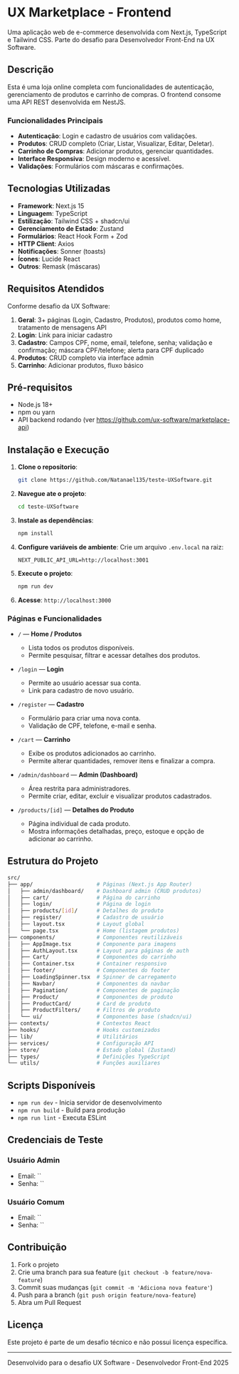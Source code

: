 # UX Marketplace - Frontend

Uma aplicação web de e-commerce desenvolvida com Next.js, TypeScript e Tailwind CSS. Parte do desafio para Desenvolvedor Front-End na UX Software.

## Descrição

Esta é uma loja online completa com funcionalidades de autenticação, gerenciamento de produtos e carrinho de compras. O frontend consome uma API REST desenvolvida em NestJS.

### Funcionalidades Principais

- **Autenticação**: Login e cadastro de usuários com validações.
- **Produtos**: CRUD completo (Criar, Listar, Visualizar, Editar, Deletar).
- **Carrinho de Compras**: Adicionar produtos, gerenciar quantidades.
- **Interface Responsiva**: Design moderno e acessível.
- **Validações**: Formulários com máscaras e confirmações.

## Tecnologias Utilizadas

- **Framework**: Next.js 15
- **Linguagem**: TypeScript
- **Estilização**: Tailwind CSS + shadcn/ui
- **Gerenciamento de Estado**: Zustand
- **Formulários**: React Hook Form + Zod
- **HTTP Client**: Axios
- **Notificações**: Sonner (toasts)
- **Ícones**: Lucide React
- **Outros**: Remask (máscaras)

## Requisitos Atendidos

Conforme desafio da UX Software:

1. **Geral**: 3+ páginas (Login, Cadastro, Produtos), produtos como home, tratamento de mensagens API
2. **Login**: Link para iniciar cadastro
3. **Cadastro**: Campos CPF, nome, email, telefone, senha; validação e confirmação; máscara CPF/telefone; alerta para CPF duplicado
4. **Produtos**: CRUD completo via interface admin
5. **Carrinho**: Adicionar produtos, fluxo básico

## Pré-requisitos

- Node.js 18+
- npm ou yarn
- API backend rodando (ver <https://github.com/ux-software/marketplace-api>)

## Instalação e Execução

1. **Clone o repositorio**:

   ```bash
   git clone https://github.com/Natanael135/teste-UXSoftware.git
   ```

2. **Navegue ate o projeto**:

   ``` bash
   cd teste-UXSoftware
   ```

3. **Instale as dependências**:

   ```bash
   npm install
   ```

4. **Configure variáveis de ambiente**:
   Crie um arquivo `.env.local` na raiz:

   ```env
   NEXT_PUBLIC_API_URL=http://localhost:3001
   ```

5. **Execute o projeto**:

   ```bash
   npm run dev
   ```

6. **Acesse**: `http://localhost:3000`

### Páginas e Funcionalidades

- `/` — **Home / Produtos**
  - Lista todos os produtos disponíveis.
  - Permite pesquisar, filtrar e acessar detalhes dos produtos.

- `/login` — **Login**
  - Permite ao usuário acessar sua conta.
  - Link para cadastro de novo usuário.

- `/register` — **Cadastro**
  - Formulário para criar uma nova conta.
  - Validação de CPF, telefone, e-mail e senha.

- `/cart` — **Carrinho**
  - Exibe os produtos adicionados ao carrinho.
  - Permite alterar quantidades, remover itens e finalizar a compra.

- `/admin/dashboard` — **Admin (Dashboard)**
  - Área restrita para administradores.
  - Permite criar, editar, excluir e visualizar produtos cadastrados.

- `/products/[id]` — **Detalhes do Produto**
  - Página individual de cada produto.
  - Mostra informações detalhadas, preço, estoque e opção de adicionar ao carrinho.

## Estrutura do Projeto

```bash
src/
├── app/                    # Páginas (Next.js App Router)
│   ├── admin/dashboard/    # Dashboard admin (CRUD produtos)
│   ├── cart/               # Página do carrinho
│   ├── login/              # Página de login
│   ├── products/[id]/      # Detalhes do produto
│   ├── register/           # Cadastro de usuário
│   ├── layout.tsx          # Layout global
│   └── page.tsx            # Home (listagem produtos)
├── components/             # Componentes reutilizáveis
│   ├── AppImage.tsx        # Componente para imagens
│   ├── AuthLayout.tsx      # Layout para páginas de auth
│   ├── Cart/               # Componentes do carrinho
│   ├── Container.tsx       # Container responsivo
│   ├── footer/             # Componentes do footer
│   ├── LoadingSpinner.tsx  # Spinner de carregamento
│   ├── Navbar/             # Componentes da navbar
│   ├── Pagination/         # Componentes de paginação
│   ├── Product/            # Componentes de produto
│   ├── ProductCard/        # Card de produto
│   ├── ProductFilters/     # Filtros de produto
│   └── ui/                 # Componentes base (shadcn/ui)
├── contexts/               # Contextos React
├── hooks/                  # Hooks customizados
├── lib/                    # Utilitários
├── services/               # Configuração API
├── store/                  # Estado global (Zustand)
├── types/                  # Definições TypeScript
└── utils/                  # Funções auxiliares
```

## Scripts Disponíveis

- `npm run dev` - Inicia servidor de desenvolvimento
- `npm run build` - Build para produção
- `npm run lint` - Executa ESLint

## Credenciais de Teste

### Usuário Admin

- Email: ``
- Senha: ``

### Usuário Comum

- Email: ``
- Senha: ``

## Contribuição

1. Fork o projeto
2. Crie uma branch para sua feature (`git checkout -b feature/nova-feature`)
3. Commit suas mudanças (`git commit -m 'Adiciona nova feature'`)
4. Push para a branch (`git push origin feature/nova-feature`)
5. Abra um Pull Request

## Licença

Este projeto é parte de um desafio técnico e não possui licença específica.

---
Desenvolvido para o desafio UX Software - Desenvolvedor Front-End 2025
